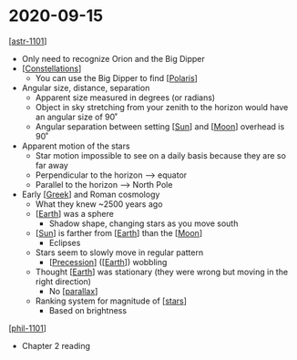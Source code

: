 # 2020-09-15

[[astr-1101]]

- Only need to recognize Orion and the Big Dipper
- [[Constellations]]
  - You can use the Big Dipper to find [[Polaris]]
- Angular size, distance, separation
  - Apparent size measured in degrees (or radians)
  - Object in sky stretching from your zenith to the horizon would have an angular size of 90˚
  - Angular separation between setting [[Sun]] and [[Moon]] overhead is 90˚
- Apparent motion of the stars
  - Star motion impossible to see on a daily basis because they are so far away
  - Perpendicular to the horizon --> equator
  - Parallel to the horizon --> North Pole
- Early [[Greek]] and Roman cosmology
  - What they knew ~2500 years ago
  - [[Earth]] was a sphere
    - Shadow shape, changing stars as you move south
  - [[Sun]] is farther from [[Earth]] than the [[Moon]]
    - Eclipses
  - Stars seem to slowly move in regular pattern
    - [[Precession]] ([[Earth]]) wobbling
  - Thought [[Earth]] was stationary (they were wrong but moving in the right direction)
    - No [[parallax]]
  - Ranking system for magnitude of [[stars]]
    - Based on brightness

[[phil-1101]]

- Chapter 2 reading

[//begin]: # "Autogenerated link references for markdown compatibility"
[astr-1101]: astr-1101 "ASTR 1101 - Intro to the Solar System"
[Constellations]: constellations "Constellations"
[Polaris]: polaris "Polaris"
[Sun]: sun "Sun"
[Moon]: moon "Moon"
[Greek]: greek "Greek"
[Earth]: earth "Earth 🜨"
[Precession]: precession "Precession"
[parallax]: parallax "Parallax"
[stars]: stars "Stars"
[phil-1101]: phil-1101 "PHIL 1101 - Intro to Philosophy: Knowledge and Reality"
[//end]: # "Autogenerated link references"